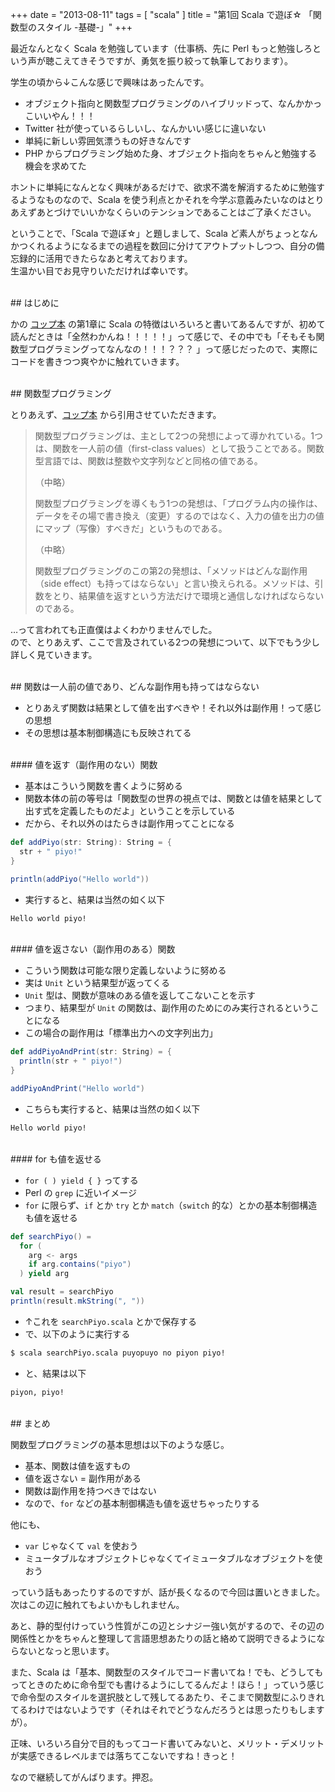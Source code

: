 +++
date = "2013-08-11"
tags = [ "scala" ]
title = "第1回 Scala で遊ぼ☆ 「関数型のスタイル -基礎-」"
+++

最近なんとなく Scala を勉強しています（仕事柄、先に Perl もっと勉強しろという声が聴こえてきそうですが、勇気を振り絞って執筆しております）。

<!--more-->

学生の頃から↓こんな感じで興味はあったんです。

* オブジェクト指向と関数型プログラミングのハイブリッドって、なんかかっこいいやん！！！
* Twitter 社が使っているらしいし、なんかいい感じに違いない
* 単純に新しい雰囲気漂うもの好きなんです
* PHP からプログラミング始めた身、オブジェクト指向をちゃんと勉強する機会を求めてた

ホントに単純になんとなく興味があるだけで、欲求不満を解消するために勉強するようなものなので、Scala を使う利点とかそれを今学ぶ意義みたいなのはとりあえずあとづけでいいかなくらいのテンションであることはご了承ください。

ということで、「Scala で遊ぼ☆」と題しまして、Scala ど素人がちょっとなんかつくれるようになるまでの過程を数回に分けてアウトプットしつつ、自分の備忘録的に活用できたらなあと考えております。  
生温かい目でお見守りいただければ幸いです。

<br />
## はじめに

かの [コップ本](http://www.amazon.co.jp/Scala%E3%82%B9%E3%82%B1%E3%83%BC%E3%83%A9%E3%83%96%E3%83%AB%E3%83%97%E3%83%AD%E3%82%B0%E3%83%A9%E3%83%9F%E3%83%B3%E3%82%B0%E7%AC%AC2%E7%89%88-Martin-Odersky/dp/4844330845/ref=pd_cp_b_0) の第1章に Scala の特徴はいろいろと書いてあるんですが、初めて読んだときは「全然わかんね！！！！！」って感じで、その中でも「そもそも関数型プログラミングってなんなの！！！？？？
」って感じだったので、実際にコードを書きつつ爽やかに触れていきます。

<br />
## 関数型プログラミング

とりあえず、[コップ本](http://www.amazon.co.jp/Scala%E3%82%B9%E3%82%B1%E3%83%BC%E3%83%A9%E3%83%96%E3%83%AB%E3%83%97%E3%83%AD%E3%82%B0%E3%83%A9%E3%83%9F%E3%83%B3%E3%82%B0%E7%AC%AC2%E7%89%88-Martin-Odersky/dp/4844330845/ref=pd_cp_b_0) から引用させていただきます。

>関数型プログラミングは、主として2つの発想によって導かれている。1つは、関数を一人前の値（first-class values）として扱うことである。関数型言語では、関数は整数や文字列などと同格の値である。
>
>（中略）
>
> 関数型プログラミングを導くもう1つの発想は、「プログラム内の操作は、データをその場で書き換え（変更）するのではなく、入力の値を出力の値にマップ（写像）すべきだ」というものである。
>
>（中略）
>
>関数型プログラミングのこの第2の発想は、「メソッドはどんな副作用（side effect）も持ってはならない」と言い換えられる。メソッドは、引数をとり、結果値を返すという方法だけで環境と通信しなければならないのである。

…って言われても正直僕はよくわかりませんでした。  
ので、とりあえず、ここで言及されている2つの発想について、以下でもう少し詳しく見ていきます。

<br />
## 関数は一人前の値であり、どんな副作用も持ってはならない

* とりあえず関数は結果として値を出すべきや！それ以外は副作用！って感じの思想
* その思想は基本制御構造にも反映されてる

<br />
#### 値を返す（副作用のない）関数

* 基本はこういう関数を書くように努める
* 関数本体の前の等号は「関数型の世界の視点では、関数とは値を結果として出す式を定義したものだよ」ということを示している
* だから、それ以外のはたらきは副作用ってことになる

``` scala
def addPiyo(str: String): String = {
  str + " piyo!"
}

println(addPiyo("Hello world"))
```

* 実行すると、結果は当然の如く以下

``` txt
Hello world piyo!
```

<br />
#### 値を返さない（副作用のある）関数

* こういう関数は可能な限り定義しないように努める
* 実は `Unit` という結果型が返ってくる
* `Unit` 型は、関数が意味のある値を返してこないことを示す
* つまり、結果型が `Unit` の関数は、副作用のためにのみ実行されるということになる
* この場合の副作用は「標準出力への文字列出力」

``` scala
def addPiyoAndPrint(str: String) = {
  println(str + " piyo!")
}

addPiyoAndPrint("Hello world")
```

* こちらも実行すると、結果は当然の如く以下

``` txt
Hello world piyo!
```

<br />
#### for も値を返せる

* `for ( ) yield { }` ってする
* Perl の `grep` に近いイメージ
* `for` に限らず、`if` とか `try` とか `match`（`switch` 的な）とかの基本制御構造も値を返せる

``` scala
def searchPiyo() =
  for (
    arg <- args
    if arg.contains("piyo")
  ) yield arg

val result = searchPiyo
println(result.mkString(", "))
```

* ↑これを `searchPiyo.scala` とかで保存する
* で、以下のように実行する

``` sh
$ scala searchPiyo.scala puyopuyo no piyon piyo!
```

* と、結果は以下

``` txt
piyon, piyo!
```

<br />
## まとめ

関数型プログラミングの基本思想は以下のような感じ。

* 基本、関数は値を返すもの
* 値を返さない = 副作用がある
* 関数は副作用を持つべきではない
* なので、`for` などの基本制御構造も値を返せちゃったりする

他にも、

* `var` じゃなくて `val` を使おう
* ミュータブルなオブジェクトじゃなくてイミュータブルなオブジェクトを使おう

っていう話もあったりするのですが、話が長くなるので今回は置いときました。  
次はこの辺に触れてもよいかもしれません。

あと、静的型付けっていう性質がこの辺とシナジー強い気がするので、その辺の関係性とかをちゃんと整理して言語思想あたりの話と絡めて説明できるようにならないとなっと思います。

また、Scala は「基本、関数型のスタイルでコード書いてね！でも、どうしてもってときのために命令型でも書けるようにしてるんだよ！ほら！」っていう感じで命令型のスタイルを選択肢として残してるあたり、そこまで関数型にふりきれてるわけではないようです（それはそれでどうなんだろうとは思ったりもしますが）。

正味、いろいろ自分で目的もってコード書いてみないと、メリット・デメリットが実感できるレベルまでは落ちてこないですね！きっと！

なので継続してがんばります。押忍。

